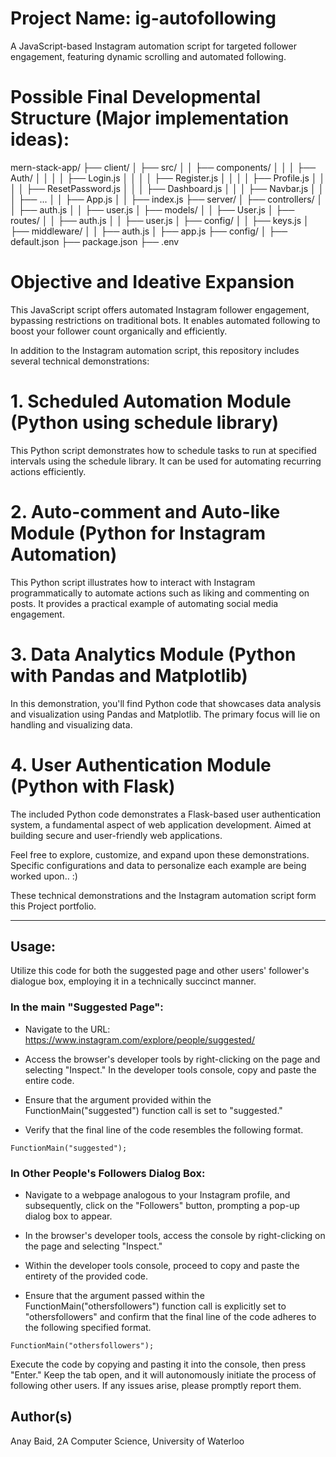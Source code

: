 # Project Name: ig-autofollowing
A JavaScript-based Instagram automation script for targeted follower engagement, featuring dynamic scrolling and automated following.

# Possible Final Developmental Structure (Major implementation ideas): 

mern-stack-app/
  ├── client/
  │    ├── src/
  │    │    ├── components/
  │    │    │    ├── Auth/
  │    │    │    │    ├── Login.js
  │    │    │    │    ├── Register.js
  │    │    │    │    ├── Profile.js
  │    │    │    │    ├── ResetPassword.js
  │    │    │    ├── Dashboard.js
  │    │    │    ├── Navbar.js
  │    │    │    ├── ...
  │    │    ├── App.js
  │    │    ├── index.js
  ├── server/
  │    ├── controllers/
  │    │    ├── auth.js
  │    │    ├── user.js
  │    ├── models/
  │    │    ├── User.js
  │    ├── routes/
  │    │    ├── auth.js
  │    │    ├── user.js
  │    ├── config/
  │    │    ├── keys.js
  │    ├── middleware/
  │    │    ├── auth.js
  │    ├── app.js
  ├── config/
  │    ├── default.json
  ├── package.json
  ├── .env

# Objective and Ideative Expansion
This JavaScript script offers automated Instagram follower engagement, bypassing restrictions on traditional bots. It enables automated following to boost your follower count organically and efficiently.

In addition to the Instagram automation script, this repository includes several technical demonstrations: 

# 1. Scheduled Automation Module (Python using schedule library)
This Python script demonstrates how to schedule tasks to run at specified intervals using the schedule library. It can be used for automating recurring actions efficiently.

# 2. Auto-comment and Auto-like Module (Python for Instagram Automation)
This Python script illustrates how to interact with Instagram programmatically to automate actions such as liking and commenting on posts. It provides a practical example of automating social media engagement.

# 3. Data Analytics Module (Python with Pandas and Matplotlib)
In this demonstration, you'll find Python code that showcases data analysis and visualization using Pandas and Matplotlib. The primary focus will lie on handling and visualizing data.

# 4. User Authentication Module (Python with Flask)
The included Python code demonstrates a Flask-based user authentication system, a fundamental aspect of web application development. Aimed at building secure and user-friendly web applications.

Feel free to explore, customize, and expand upon these demonstrations. Specific configurations and data to personalize each example are being worked upon.. :) 

These technical demonstrations and the Instagram automation script form this Project portfolio. 

*************************************************************************************************************************************************************************************

## Usage: 
Utilize this code for both the suggested page and other users' follower's dialogue box, employing it in a technically succinct manner.

### In the main "Suggested Page":

* Navigate to the URL: https://www.instagram.com/explore/people/suggested/

* Access the browser's developer tools by right-clicking on the page and selecting "Inspect." In the developer tools console, copy and paste the entire code.

* Ensure that the argument provided within the FunctionMain("suggested") function call is set to "suggested."

* Verify that the final line of the code resembles the following format.
```
FunctionMain("suggested");
```

### In Other People's Followers Dialog Box: 

* Navigate to a webpage analogous to your Instagram profile, and subsequently, click on the "Followers" button, prompting a pop-up dialog box to appear.
  
* In the browser's developer tools, access the console by right-clicking on the page and selecting "Inspect."
  
* Within the developer tools console, proceed to copy and paste the entirety of the provided code.
  
* Ensure that the argument passed within the FunctionMain("othersfollowers") function call is explicitly set to "othersfollowers" and confirm that the final line of the code adheres to the following specified format.
```
FunctionMain("othersfollowers");
```

Execute the code by copying and pasting it into the console, then press "Enter." Keep the tab open, and it will autonomously initiate the process of following other users. If any issues arise, please promptly report them.

## Author(s)
Anay Baid, 2A Computer Science, University of Waterloo

